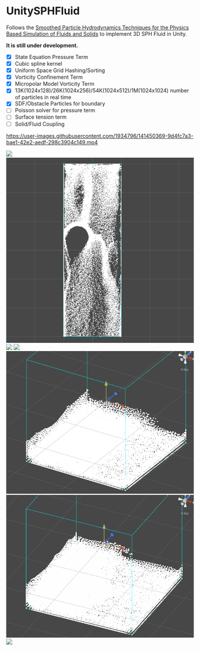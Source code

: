 # UnitySPHFluid

Follows the [Smoothed Particle Hydrodynamics Techniques for the Physics Based Simulation of Fluids and Solids](https://interactivecomputergraphics.github.io/SPH-Tutorial/) to implement 3D SPH Fluid in Unity. 

**It is still under development.**

- [x] State Equation Pressure Term
- [x] Cubic spline kernel
- [x] Uniform Space Grid Hashing/Sorting
- [x] Vorticity Confinement Term
- [x] Micropolar Model Vorticity Term
- [x] 13K(1024x128)/26K(1024x256)/54K(1024x512)/1M(1024x1024) number of particles in real time
- [x] SDF/Obstacle Particles for boundary
- [ ] Poisson solver for pressure term
- [ ] Surface tension term
- [ ] Solid/Fluid Coupling

https://user-images.githubusercontent.com/1934796/141450369-9d4fc7a3-bae1-42e2-aedf-298c3904c149.mp4

![](Gifs/sph1m.gif)
![](Gifs/sph1.gif)
![](Gifs/waterfall_fluid.gif)
![](Gifs/sph2.gif)
![](Gifs/sph3.gif)
![](Gifs/sph4.gif)
![](Gifs/sph5.gif)
